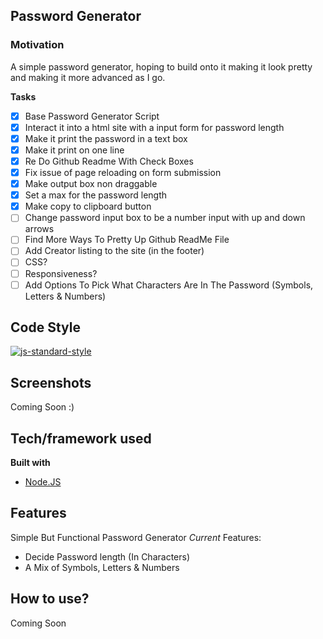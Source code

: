 ## Password Generator 

### Motivation
A simple password generator, hoping to build onto it making it look pretty and making it more advanced as I go.

__**Tasks**__
- [x] Base Password Generator Script
- [x] Interact it into a html site with a input form for password length
- [x] Make it print the password in a text box 
- [x] Make it print on one line
- [x] Re Do Github Readme With Check Boxes
- [x] Fix issue of page reloading on form submission 
- [x] Make output box non draggable
- [x] Set a max for the password length 
- [x] Make copy to clipboard button 
- [ ] Change password input box to be a number input with up and down arrows
- [ ] Find More Ways To Pretty Up Github ReadMe File
- [ ] Add Creator listing to the site (in the footer)
- [ ] CSS?
- [ ] Responsiveness?
- [ ] Add Options To Pick What Characters Are In The Password (Symbols, Letters & Numbers)
## Code Style 
[![js-standard-style](https://img.shields.io/badge/code%20style-standard-brightgreen.svg?style=flat)](https://github.com/feross/standard)
 
## Screenshots
Coming Soon :)

## Tech/framework used

<b>Built with</b>
- [Node.JS](https://nodejs.org)

## Features
Simple But Functional Password Generator *Current* Features:
- Decide Password length (In Characters)
- A Mix of Symbols, Letters & Numbers 


## How to use?
Coming Soon
